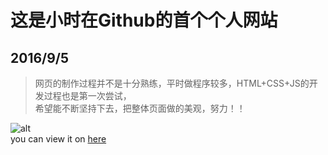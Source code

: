 # 这是小时在Github的首个个人网站

## 2016/9/5
> 网页的制作过程并不是十分熟练，平时做程序较多，HTML+CSS+JS的开发过程也是第一次尝试，  
希望能不断坚持下去，把整体页面做的美观，努力！！

![alt](http://v1.qzone.cc/pic/201507/09/07/22/559db0c8e0a4e439.jpg%21600x600.jpg)  
you can view it on [here](http://xiaoshijiang.github.io)
